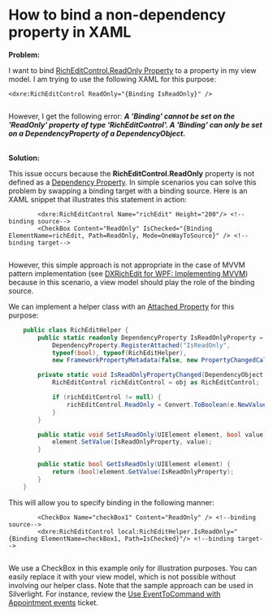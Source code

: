 # How to bind a non-dependency property in XAML


<p><strong>Problem:</strong></p><p>I want to bind <a href="http://documentation.devexpress.com/#WPF/DevExpressXpfRichEditRichEditControl_ReadOnlytopic"><u>RichEditControl.ReadOnly Property</u></a> to a property in my view model. I am trying to use the following XAML for this purpose:<br />
</p>

```xaml
<dxre:RichEditControl ReadOnly="{Binding IsReadOnly}" />


```

<p>However, I get the following error: <strong><i>A 'Binding' cannot be set on the 'ReadOnly' property of type 'RichEditControl'. A 'Binding' can only be set on a DependencyProperty of a DependencyObject.</i></strong></p><p><br />
<strong>Solution:</strong></p><p>This issue occurs because the <strong>RichEditControl.ReadOnly</strong> property is not defined as a <a href="http://wpftutorial.net/DependencyProperties.html"><u>Dependency Property</u></a>. In simple scenarios you can solve this problem by swapping a binding target with a binding source. Here is an XAML snippet that illustrates this statement in action:<br />
</p>

```xaml
        <dxre:RichEditControl Name="richEdit" Height="200"/> <!--binding source-->
        <CheckBox Content="ReadOnly" IsChecked="{Binding ElementName=richEdit, Path=ReadOnly, Mode=OneWayToSource}" /> <!--binding target-->


```

<p>However, this simple approach is not appropriate in the case of MVVM pattern implementation (see <a href="https://www.devexpress.com/Support/Center/p/E3497">DXRichEdit for WPF: Implementing MVVM</a>) because in this scenario, a view model should play the role of the binding source.</p><p>We can implement a helper class with an <a href="http://msdn.microsoft.com/en-us/library/ms749011.aspx"><u>Attached Property</u></a> for this purpose:<br />
</p>

```cs
    public class RichEditHelper {
        public static readonly DependencyProperty IsReadOnlyProperty =
            DependencyProperty.RegisterAttached("IsReadOnly",
            typeof(bool), typeof(RichEditHelper), 
            new FrameworkPropertyMetadata(false, new PropertyChangedCallback(IsReadOnlyPropertyChanged)));

        private static void IsReadOnlyPropertyChanged(DependencyObject obj, DependencyPropertyChangedEventArgs e) {
            RichEditControl richEditControl = obj as RichEditControl;

            if (richEditControl != null) {
                richEditControl.ReadOnly = Convert.ToBoolean(e.NewValue);
            }
        }

        public static void SetIsReadOnly(UIElement element, bool value) {
            element.SetValue(IsReadOnlyProperty, value);
        }

        public static bool GetIsReadOnly(UIElement element) {
            return (bool)element.GetValue(IsReadOnlyProperty);
        }
    }


```

<p>This will allow you to specify binding in the following manner: <br />
</p>

```xaml
        <CheckBox Name="checkBox1" Content="ReadOnly" /> <!--binding source-->
        <dxre:RichEditControl local:RichEditHelper.IsReadOnly="{Binding ElementName=checkBox1, Path=IsChecked}"/> <!--binding target-->


```

<p>We use a CheckBox in this example only for illustration purposes. You can easily replace it with your view model, which is not possible without involving our helper class. Note that the sample approach can be used in Silverlight. For instance, review the <a href="https://www.devexpress.com/Support/Center/p/Q419179">Use EventToCommand with Appointment events</a> ticket.</p>

<br/>


